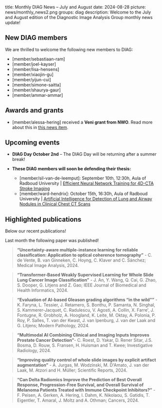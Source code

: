 title: Monthly DIAG News – July and August
date: 2024-08-28
picture: news/monthly_news2.png
groups: diag
description: Welcome to the July and August edition of the Diagnostic Image Analysis Group monthly news update!

## New DIAG members
We are thrilled to welcome the following new members to DIAG:

- [member/sebastiaan-ram]
- [member/joel-kayser]
- [member/lisa-hensens]
- [member/xiaojin-gu]
- [member/yijun-cui]
- [member/simone-saitta]
- [member/shaurya-gaur]
- [member/ammar-ammar]

## Awards and grants
- [member/alessa-hering] received a **Veni grant from NWO**. Read more about this in [this news item](https://www.diagnijmegen.nl/news/nwo_grant_alessa/).

## Upcoming events
- **DIAG Day October 2nd** – The DIAG Day will be returning after a summer break! 
  
- **These DIAG members will soon be defending their thesis:**
    - [member/sil-van-de-leemput]: September 10th, 12:30h, Aula of Radboud University | [Efficient Neural Network Training for 4D-CTA Stroke Imaging](https://www.ru.nl/over-ons/agenda/efficiente-neurale-netwerktraining-voor-4d-cta-beroerte-beeldvorming)
    - [member/ward-hendrix]: October 15th, 16:30h, Aula of Radboud University | [Artificial Intelligence for Detection of Lung and Airway Nodules in Clinical Chest CT Scans]( https://www.ru.nl/over-ons/agenda/artificial-intelligence-for-detection-of-lung-and-airway-nodules-in-clinical-chest-ct-scans)

## Highlighted publications
Below our recent publications!

Last month the following paper was published!

> **“Uncertainty-aware multiple-instance learning for reliable classification: Application to optical coherence tomography”** - C. de Vente, B. van Ginneken, C. Hoyng, C. Klaver and C. Sánchez; Medical Image Analysis, 2024.

> **“Transformer-Based Weakly Supervised Learning for Whole Slide Lung Cancer Image Classification”** - J. An, Y. Wang, Q. Cai, G. Zhao, S. Dooper, G. Litjens and Z. Gao; IEEE Journal of Biomedical and Health Informatics, 2024.

> **“Evaluation of AI-based Gleason grading algorithms “in the wild””** - K. Faryna, L. Tessier, J. Retamero, S. Bonthu, P. Samanta, N. Singhal, S. Kammerer-Jacquet, C. Radulescu, V. Agosti, A. Collin, X. Farre', J. Fontugne, R. Grobholz, A. Hoogland, K. Leite, M. Oktay, A. Polonia, P. Roy, P. Salles, T. van der Kwast, J. van Ipenburg, J. van der Laak and G. Litjens; Modern Pathology, 2024.

> **“Multimodal AI Combining Clinical and Imaging Inputs Improves Prostate Cancer Detection”**- C. Roest, D. Yakar, D. Rener Sitar, J.S. Bosma, D. Rouw, S. Fransen, H. Huisman and T. Kwee; Investigative Radiology, 2024.

> **“Improving quality control of whole slide images by explicit artifact augmentation”** - A. Jurgas, M. Wodzinski, M. D'Amato, J. van der Laak, M. Atzori and H. Müller; Scientific Reports, 2024. 

> **“Can Delta Radiomics Improve the Prediction of Best Overall Response, Progression-Free Survival, and Overall Survival of Melanoma Patients Treated with Immune Checkpoint Inhibitors?”** - F. Peisen, A. Gerken, A. Hering, I. Dahm, K. Nikolaou, S. Gatidis, T. Eigentler, T. Amaral, J. Moltz and A. Othman; Cancers, 2024. 


